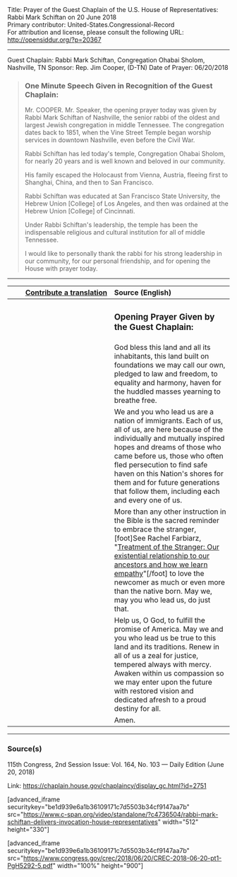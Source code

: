 <html>
<head></head>
<body>
Title: Prayer of the Guest Chaplain of the U.S. House of Representatives: Rabbi Mark Schiftan on 20 June 2018<br />
Primary contributor: United-States.Congressional-Record<br />
For attribution and license, please consult the following URL: <a href="http://opensiddur.org/?p=20367">http://opensiddur.org/?p=20367</a>
<p />
<hr />

Guest Chaplain: Rabbi Mark Schiftan, Congregation Ohabai Sholom, Nashville, TN
Sponsor: Rep. Jim Cooper, (D-TN)
Date of Prayer: 06/20/2018

<blockquote>
<h3>One Minute Speech Given in Recognition of the Guest Chaplain:</h3>
Mr. COOPER. Mr. Speaker, the opening prayer today was given by Rabbi Mark Schiftan of Nashville, the senior rabbi of the oldest and largest Jewish congregation in middle Tennessee. The congregation dates back to 1851, when the Vine Street Temple began worship services in downtown Nashville, even before the Civil War.

Rabbi Schiftan has led today's temple, Congregation Ohabai Sholom, for nearly 20 years and is well known and beloved in our community.

His family escaped the Holocaust from Vienna, Austria, fleeing first to Shanghai, China, and then to San Francisco.

Rabbi Schiftan was educated at San Francisco State University, the Hebrew Union [College] of Los Angeles, and then was ordained at the Hebrew Union [College] of Cincinnati.

Under Rabbi Schiftan's leadership, the temple has been the indispensable religious and cultural institution for all of middle Tennessee.

I would like to personally thank the rabbi for his strong leadership in our community, for our personal friendship, and for opening the House with prayer today.
</blockquote>

<hr />

<table style="margin-left: auto;margin-right: auto;" class="draggable">
<thead><tr><th id="x" style="text-align: right;"><a href="/contributing/upload/">Contribute a translation</a></th><th style="text-align: left;">Source (English)</th></tr></thead>
<tbody>
<tr><td style="vertical-align:top;" width="46%">
<div class="liturgy"><span lang="he">

</span></div></td>
 
<td style="vertical-align:top;" width="53%">
<div class="english">
<h3>Opening Prayer Given by the Guest Chaplain:</h3>
</div></td></tr>


<tr><td style="vertical-align:top;" width="46%">
<div class="liturgy"><span lang="he">

</span></div></td>
 
<td style="vertical-align:top;" width="53%">
<div class="english">
God 
bless this land 
and all its inhabitants, 
this land built on foundations we may call our own, 
pledged to law and freedom, 
to equality and harmony, 
haven for the huddled masses yearning to breathe free.
</div></td></tr>


<tr><td style="vertical-align:top;" width="46%">
<div class="liturgy"><span lang="he">

</span></div></td>
 
<td style="vertical-align:top;" width="53%">
<div class="english">
We and you who lead us 
are a nation of immigrants. 
Each of us, 
all of us, 
are here 
because of the individually and mutually inspired hopes and dreams 
of those who came before us, 
those who often fled persecution 
to find safe haven on this Nation's shores 
for them 
and for future generations that follow them, 
including each and every one of us.
</div></td></tr>


<tr><td style="vertical-align:top;" width="46%">
<div class="liturgy"><span lang="he">

</span></div></td>
 
<td style="vertical-align:top;" width="53%">
<div class="english">
More than any other instruction in the Bible 
is the sacred reminder to embrace the stranger,[foot]See Rachel Farbiarz, "<a href="https://www.myjewishlearning.com/article/treatment-of-the-stranger/">Treatment of the Stranger: Our existential relationship to our ancestors and how we learn empathy</a>"[/foot]
to love the newcomer 
as much or even more than the native born. 
May we, 
may you who lead us, 
do just that.
</div></td></tr>


<tr><td style="vertical-align:top;" width="46%">
<div class="liturgy"><span lang="he">

</span></div></td>
 
<td style="vertical-align:top;" width="53%">
<div class="english">
Help us, O God, 
to fulfill the promise of America. 
May we and you who lead us 
be true to this land and its traditions. 
Renew in all of us a zeal for justice, 
tempered always with mercy. 
Awaken within us compassion 
so we may enter upon the future 
with restored vision 
and dedicated afresh 
to a proud destiny for all. 
</div></td></tr>


<tr><td style="vertical-align:top;" width="46%">
<div class="liturgy"><span lang="he">

</span></div></td>
 
<td style="vertical-align:top;" width="53%">
<div class="english">
Amen.
</div></td></tr>
</tbody></table>

<hr />

<h3>Source(s)</h3>

115th Congress, 2nd Session
Issue: Vol. 164, No. 103 — Daily Edition (June 20, 2018)

Link: <a href="https://chaplain.house.gov/chaplaincy/display_gc.html?id=2751">https://chaplain.house.gov/chaplaincy/display_gc.html?id=2751</a>

[advanced_iframe securitykey="be1d939e6a1b36109171c7d5503b34cf9147aa7b" src="https://www.c-span.org/video/standalone/?c4736504/rabbi-mark-schiftan-delivers-invocation-house-representatives" width="512" height="330"]

[advanced_iframe securitykey="be1d939e6a1b36109171c7d5503b34cf9147aa7b" src="https://www.congress.gov/crec/2018/06/20/CREC-2018-06-20-pt1-PgH5292-5.pdf" width="100%" height="900"]
</body>
</html>